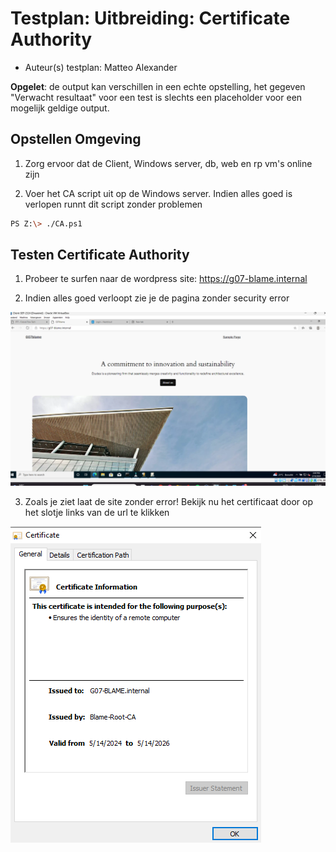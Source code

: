 # Testplan: Uitbreiding: Certificate Authority

- Auteur(s) testplan: Matteo Alexander

**Opgelet**: de output kan verschillen in een echte opstelling, het gegeven "Verwacht resultaat" voor een test is slechts een placeholder voor een mogelijk geldige output. 


## Opstellen Omgeving

1) Zorg ervoor dat de Client, Windows server, db, web en rp vm's online zijn

2) Voer het CA script uit op de Windows server. Indien alles goed is verlopen runnt dit script zonder problemen
```bash
PS Z:\> ./CA.ps1
```

## Testen Certificate Authority

1) Probeer te surfen naar de wordpress site: https://g07-blame.internal

2) Indien alles goed verloopt zie je de pagina zonder security error

![](img/casite.png)

3) Zoals je ziet laat de site zonder error! Bekijk nu het certificaat door op het slotje links van de url te klikken

![](img/certificaatdetails.png)
